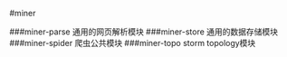 #miner

###miner-parse
通用的网页解析模块
###miner-store
通用的数据存储模块
###miner-spider
爬虫公共模块
###miner-topo
storm topology模块
